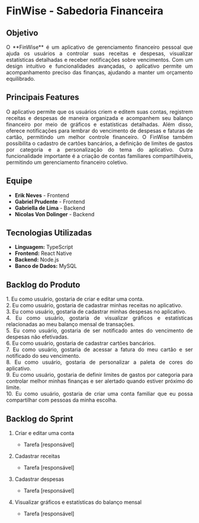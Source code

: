 # FinWise - Sabedoria Financeira

## Objetivo
<p align="justify">
   O **FinWise** é um aplicativo de gerenciamento financeiro pessoal que ajuda os usuários a controlar suas receitas e despesas, visualizar estatísticas detalhadas e receber notificações sobre vencimentos. Com um design intuitivo e funcionalidades avançadas, o aplicativo permite um acompanhamento preciso das finanças, ajudando a manter um orçamento equilibrado.
</p>

## Principais Features
<p align="justify">
   O aplicativo permite que os usuários criem e editem suas contas, registrem receitas e despesas de maneira organizada e acompanhem seu balanço financeiro por meio de gráficos e estatísticas detalhadas. Além disso, oferece notificações para    lembrar do vencimento de despesas e faturas de cartão, permitindo um melhor controle financeiro. O FinWise também possibilita o cadastro de cartões bancários, a definição de limites de gastos por categoria e a personalização do tema do aplicativo. Outra funcionalidade importante é a criação de contas familiares compartilháveis, permitindo um gerenciamento financeiro coletivo.
</p>

## Equipe
- **Erik Neves** - Frontend
- **Gabriel Prudente** - Frontend
- **Gabriella de Lima** - Backend
- **Nicolas Von Dolinger** - Backend

## Tecnologias Utilizadas
- **Linguagem:** TypeScript
- **Frontend:** React Native
- **Backend:** Node.js
- **Banco de Dados:** MySQL

## Backlog do Produto
<p align="justify">
   1. Eu como usuário, gostaria de criar e editar uma conta. </br>
   2. Eu como usuário, gostaria de cadastrar minhas receitas no aplicativo. </br>
   3. Eu como usuário, gostaria de cadastrar minhas despesas no aplicativo. </br>
   4. Eu como usuário, gostaria de visualizar gráficos e estatísticas relacionadas ao meu balanço mensal de transações. </br>
   5. Eu como usuário, gostaria de ser notificado antes do vencimento de despesas não efetivadas. </br>
   6. Eu como usuário, gostaria de cadastrar cartões bancários. </br>
   7. Eu como usuário, gostaria de acessar a fatura do meu cartão e ser notificado do seu vencimento. </br>
   8. Eu como usuário, gostaria de personalizar a paleta de cores do aplicativo. </br>
   9. Eu como usuário, gostaria de definir limites de gastos por categoria para controlar melhor minhas finanças e ser alertado quando estiver próximo do limite. </br>
   10. Eu como usuário, gostaria de criar uma conta familiar que eu possa compartilhar com pessoas da minha escolha. </br>
</p>

## Backlog do Sprint
1. Criar e editar uma conta
   - Tarefa [responsável]

2. Cadastrar receitas
   - Tarefa [responsável]
  
3. Cadastrar despesas
   - Tarefa [responsável]
  
4. Visualizar gráficos e estatísticas do balanço mensal
   - Tarefa [responsável]

